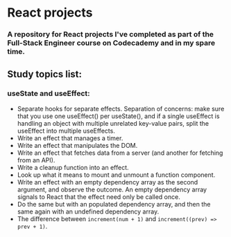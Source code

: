 # React projects

### A repository for React projects I've completed as part of the Full-Stack Engineer course on Codecademy and in my spare time. 

## Study topics list:

### useState and useEffect:

- Separate hooks for separate effects. Separation of concerns: make sure that you use one useEffect() per useState(), and if a single useEffect is handling an object with multiple unrelated key-value pairs, split the useEffect into multiple useEffects.
- Write an effect that manages a timer.
- Write an effect that manipulates the DOM.
- Write an effect that fetches data from a server (and another for fetching from an API).
- Write a cleanup function into an effect.
- Look up what it means to mount and unmount a function component.
- Write an effect with an empty dependency array as the second argument, and observe the outcome. An empty dependency array signals to React that the effect need only be called once. 
- Do the same but with an populated dependency array, and then the same again with an undefined dependency array. 
- The difference between ```increment(num + 1)``` and ```increment((prev) => prev + 1)```.
